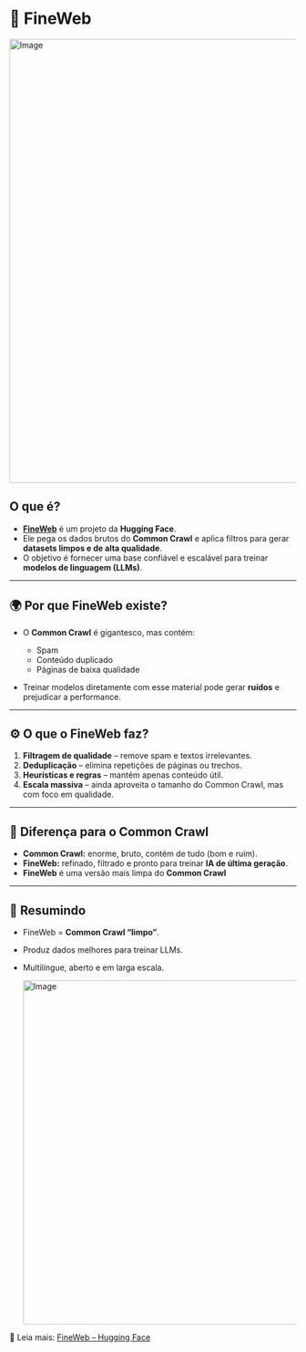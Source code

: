 # 📘 FineWeb 

<img width="1616" height="779" alt="Image" src="https://github.com/user-attachments/assets/27baa873-ddab-490f-bf81-826d734f34b5" />



## O que é?
- **[FineWeb](https://huggingface.co/spaces/HuggingFaceFW/blogpost-fineweb-v1)** é um projeto da **Hugging Face**.  
- Ele pega os dados brutos do **Common Crawl** e aplica filtros para gerar **datasets limpos e de alta qualidade**.  
- O objetivo é fornecer uma base confiável e escalável para treinar **modelos de linguagem (LLMs)**.

---

## 🌍 Por que FineWeb existe?
- O **Common Crawl** é gigantesco, mas contém:
  - Spam  
  - Conteúdo duplicado  
  - Páginas de baixa qualidade  

- Treinar modelos diretamente com esse material pode gerar **ruídos** e prejudicar a performance.  

---

## ⚙️ O que o FineWeb faz?
1. **Filtragem de qualidade** – remove spam e textos irrelevantes.  
2. **Deduplicação** – elimina repetições de páginas ou trechos.  
3. **Heurísticas e regras** – mantém apenas conteúdo útil.  
4. **Escala massiva** – ainda aproveita o tamanho do Common Crawl, mas com foco em qualidade.  

---

## 🔑 Diferença para o Common Crawl
- **Common Crawl:** enorme, bruto, contém de tudo (bom e ruim).  
- **FineWeb:** refinado, filtrado e pronto para treinar **IA de última geração**.
-  **FineWeb** é uma versão mais limpa do **Common Crawl**

---

## 🎯 Resumindo
- FineWeb = **Common Crawl “limpo”**.  
- Produz dados melhores para treinar LLMs.  
- Multilíngue, aberto e em larga escala.

  <img width="1189" height="604" alt="Image" src="https://github.com/user-attachments/assets/7fe67ee1-49c5-4944-8efb-20e5ec4800c3" />

🔗 Leia mais: [FineWeb – Hugging Face](https://huggingface.co/spaces/HuggingFaceFW/blogpost-fineweb-v1)

